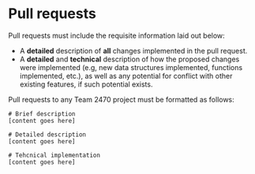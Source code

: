 # Pull requests

Pull requests must include the requisite information laid out below:

* A **detailed** description of **all** changes implemented in the pull request.
* A **detailed** and **technical** description of how the proposed changes were implemented (e.g, new data structures implemented, functions implemented, etc.), as well as any potential for conflict with other existing features, if such potential exists.

Pull requests to any Team 2470 project must be formatted as follows:

```
# Brief description
[content goes here]

# Detailed description 
[content goes here]

# Tehcnical implementation
[content goes here]
```
